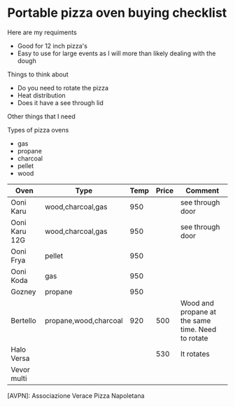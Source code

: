 # Portable pizza oven buying checklist

Here are my requiments

- Good for 12 inch pizza's
- Easy to use for large events as I will more than likely dealing with the dough

Things to think about

- Do you need to rotate the pizza
- Heat distribution
- Does it have a see through lid

Other things that I need

Types of pizza ovens

- gas
- propane
- charcoal
- pellet
- wood

| Oven          | Type                      | Temp | Price | Comment                                           |
| ------------- | ------------------------- | ---- | ----- | ------------------------------------------------- |
| Ooni Karu     | wood,charcoal,gas | 950  |       | see through door                                  |
| Ooni Karu 12G | wood,charcoal,gas | 950  |       | see through door                                  |
| Ooni Frya     | pellet                    | 950  |       |                                                   |
| Ooni Koda     | gas                       | 950  |       |                                                   |
| Gozney        | propane                   | 950  |       |                                                   |
| Bertello      | propane,wood,charcoal     | 920  | 500   | Wood and propane at the same time. Need to rotate |
| Halo Versa    |                           |      | 530   | It rotates                                        |
| Vevor multi   |                           |      |       |                                                   |

[AVPN]: Associazione Verace Pizza Napoletana
